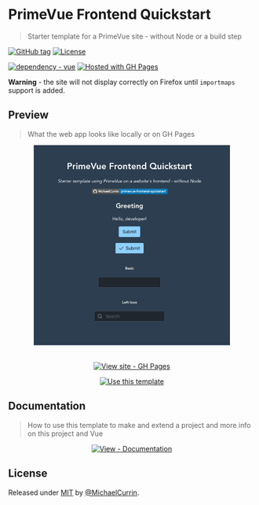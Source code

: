 # PrimeVue Frontend Quickstart
> Starter template for a PrimeVue site - without Node or a build step

[![GitHub tag](https://img.shields.io/github/tag/MichaelCurrin/primevue-frontend-quickstart?include_prereleases=&sort=semver)](https://github.com/MichaelCurrin/primevue-frontend-quickstart/releases/)
[![License](https://img.shields.io/badge/License-MIT-blue)](#license)

[![dependency - vue](https://img.shields.io/badge/vue-3-blue?logo=vue.js&logoColor=white)](https://www.npmjs.com/package/vue)
[![Hosted with GH Pages](https://img.shields.io/badge/Hosted_with-GitHub_Pages-blue?logo=github&logoColor=white)](https://pages.github.com/)


**Warning** - the site will not display correctly on Firefox until `importmaps` support is added.

## Preview
> What the web app looks like locally or on GH Pages

<div align="center">
    <a href="https://michaelcurrin.github.io/primevue-frontend-quickstart/">
        <img src="/sample.png" alt="Sample screenshot" title="Sample screenshot" width="400" />
    </a>
</div>

<br>

<div align="center">

[![View site - GH Pages](https://img.shields.io/badge/View_site-GH_Pages-blue?style=for-the-badge)](https://michaelcurrin.github.io/primevue-frontend-quickstart/)

[![Use this template](https://img.shields.io/badge/Generate-Use_this_template-2ea44f?style=for-the-badge)](https://github.com/MichaelCurrin/primevue-frontend-quickstart/generate)

</div>


## Documentation
> How to use this template to make and extend a project and more info on this project and Vue

<div align="center">

[![View - Documentation](https://img.shields.io/badge/View-Documentation-blue?style=for-the-badge)](/docs/)

</div>


## License

Released under [MIT](/LICENSE) by [@MichaelCurrin](https://github.com/MichaelCurrin).
